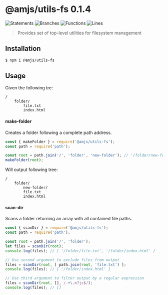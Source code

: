 # @amjs/utils-fs 0.1.4

![Statements](https://img.shields.io/badge/Statements-100%25-brightgreen.svg) ![Branches](https://img.shields.io/badge/Branches-100%25-brightgreen.svg) ![Functions](https://img.shields.io/badge/Functions-100%25-brightgreen.svg) ![Lines](https://img.shields.io/badge/Lines-100%25-brightgreen.svg)

> Provides set of top-level utilities for filesystem management

## Installation

```bash
$ npm i @amjs/utils-fs
```
## Usage

Given the following tre:

```
/
    folder/
        file.txt
        index.html
```

#### make-folder

Creates a folder following a complete path address.

```javascript
const { makeFolder } = require('@amjs/utils-fs');
const path = require('path');

const root = path.join('/', 'folder', 'new-folder'); // '/folder/new-folder'
makeFolder(root);
```

Will output following tree:

```
/
    folder/
        new-folder/
        file.txt
        index.html
```

#### scan-dir

Scans a folder returning an array with all contained file paths.

```javascript
const { scanDir } = require('@amjs/utils-fs');
const path = require('path');

const root = path.join('/', 'folder');
let files = scanDir(root);
console.log(files); // [ '/folder/file.txt', '/folder/index.html' ]

// Use second argument to exclude files from output
files = scanDir(root, [ path.join(root, 'file.txt') ];
console.log(files); // [ '/folder/index.html' ]

// Use third argument to filter output by a regular expression
files = scanDir(root, [], /.+\.m?js$/);
console.log(files); // []
```
